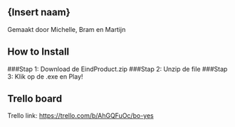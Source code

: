 ## {Insert naam} 
Gemaakt door Michelle, Bram en Martijn 

## How to Install
###Stap 1: Download de EindProduct.zip
###Stap 2: Unzip de file
###Stap 3: Klik op de .exe en Play!


## Trello board
Trello link: https://trello.com/b/AhGQFuOc/bo-yes 

